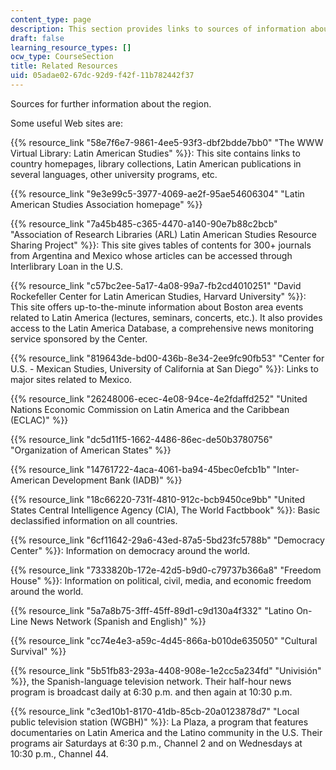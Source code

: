 ```yaml
---
content_type: page
description: This section provides links to sources of information about Latin America.
draft: false
learning_resource_types: []
ocw_type: CourseSection
title: Related Resources
uid: 05adae02-67dc-92d9-f42f-11b782442f37
---
```

Sources for further information about the region.

Some useful Web sites are:

{{% resource_link "58e7f6e7-9861-4ee5-93f3-dbf2bdde7bb0" "The WWW Virtual Library: Latin American Studies" %}}: This site contains links to country homepages, library collections, Latin American publications in several languages, other university programs, etc.

{{% resource_link "9e3e99c5-3977-4069-ae2f-95ae54606304" "Latin American Studies Association homepage" %}}

{{% resource_link "7a45b485-c365-4470-a140-90e7b88c2bcb" "Association of Research Libraries (ARL) Latin American Studies Resource Sharing Project" %}}: This site gives tables of contents for 300+ journals from Argentina and Mexico whose articles can be accessed through Interlibrary Loan in the U.S.

{{% resource_link "c57bc2ee-5a17-4a08-99a7-fb2cd4010251" "David Rockefeller Center for Latin American Studies, Harvard University" %}}: This site offers up-to-the-minute information about Boston area events related to Latin America (lectures, seminars, concerts, etc.). It also provides access to the Latin America Database, a comprehensive news monitoring service sponsored by the Center.

{{% resource_link "819643de-bd00-436b-8e34-2ee9fc90fb53" "Center for U.S. - Mexican Studies, University of California at San Diego" %}}: Links to major sites related to Mexico.

{{% resource_link "26248006-ecec-4e08-94ce-4e2fdaffd252" "United Nations Economic Commission on Latin America and the Caribbean (ECLAC)" %}}

{{% resource_link "dc5d11f5-1662-4486-86ec-de50b3780756" "Organization of American States" %}}

{{% resource_link "14761722-4aca-4061-ba94-45bec0efcb1b" "Inter-American Development Bank (IADB)" %}}

{{% resource_link "18c66220-731f-4810-912c-bcb9450ce9bb" "United States Central Intelligence Agency (CIA), The World Factbbook" %}}: Basic declassified information on all countries.

{{% resource_link "6cf11642-29a6-43ed-87a5-5bd23fc5788b" "Democracy Center" %}}: Information on democracy around the world.

{{% resource_link "7333820b-172e-42d5-b9d0-c79737b366a8" "Freedom House" %}}: Information on political, civil, media, and economic freedom around the world.

{{% resource_link "5a7a8b75-3fff-45ff-89d1-c9d130a4f332" "Latino On-Line News Network (Spanish and English)" %}}

{{% resource_link "cc74e4e3-a59c-4d45-866a-b010de635050" "Cultural Survival" %}}

{{% resource_link "5b51fb83-293a-4408-908e-1e2cc5a234fd" "Univisión" %}}, the Spanish-language television network. Their half-hour news program is broadcast daily at 6:30 p.m. and then again at 10:30 p.m.

{{% resource_link "c3ed10b1-8170-41db-85cb-20a0123878d7" "Local public television station (WGBH)" %}}: La Plaza, a program that features documentaries on Latin America and the Latino community in the U.S. Their programs air Saturdays at 6:30 p.m., Channel 2 and on Wednesdays at 10:30 p.m., Channel 44.